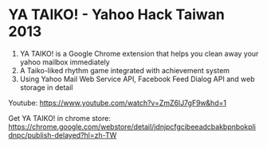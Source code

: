 # YA TAIKO! - Yahoo Hack Taiwan 2013

1. YA TAIKO! is a Google Chrome extension that helps you clean away your yahoo mailbox immediately 
2. A Taiko-liked rhythm game integrated with achievement system
3. Using Yahoo Mail Web Service API, Facebook Feed Dialog API and web storage in detail

Youtube: https://www.youtube.com/watch?v=ZmZ6lJ7gF9w&hd=1

Get YA TAIKO! in chrome store: https://chrome.google.com/webstore/detail/jdnjpcfgcibeeadcbakbpnbokplidnpc/publish-delayed?hl=zh-TW
